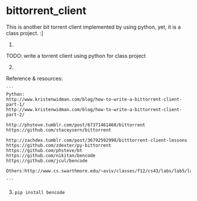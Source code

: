 bittorrent_client
=================

This is another bit torrent client implemented by using python, yet, it is a class project.  :]



1.
TODO: write a torrent client using python for class project

2.
Reference & resources:

    ```
    Python:
    http://www.kristenwidman.com/blog/how-to-write-a-bittorrent-client-part-1/
    http://www.kristenwidman.com/blog/how-to-write-a-bittorrent-client-part-2/

    http://phsteve.tumblr.com/post/67371461460/bittorrent
    https://github.com/staceysern/bittorrent

    http://zachdex.tumblr.com/post/36792592990/bitttorrent-client-lessons
    https://github.com/zdexter/py-bittorrent
    https://github.com/phsteve/bt
    https://github.com/nikitan/bencode
    https://github.com/jcul/bencode

    Others:http://www.cs.swarthmore.edu/~aviv/classes/f12/cs43/labs/lab5/lab5.pdf

    ```

3. `pip install bencode`

